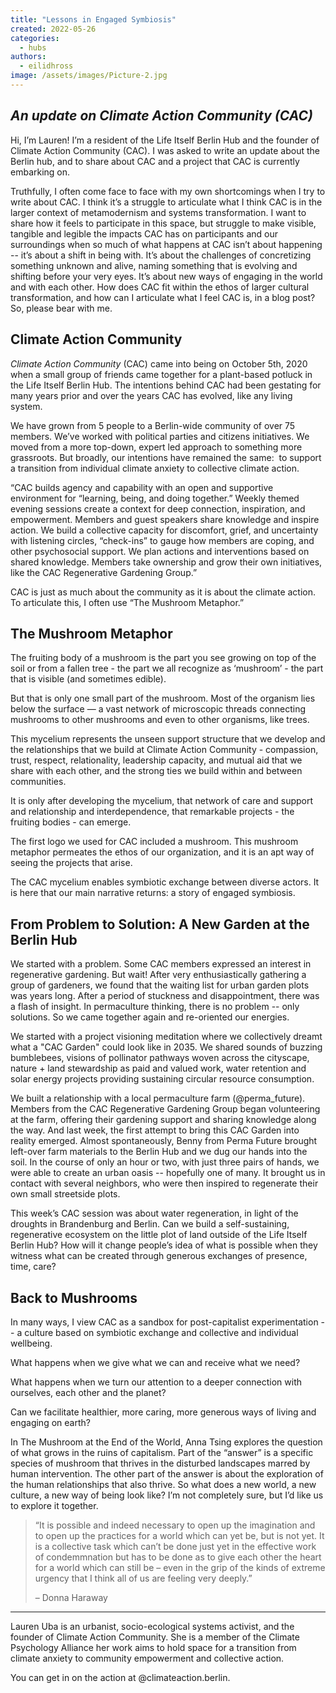 ```yaml
---
title: "Lessons in Engaged Symbiosis"
created: 2022-05-26
categories: 
  - hubs
authors: 
  - eilidhross
image: /assets/images/Picture-2.jpg
---
```


## _An update on Climate Action Community (CAC)_

Hi, I’m Lauren! I’m a resident of the Life Itself Berlin Hub and the founder of Climate Action Community (CAC). I was asked to write an update about the Berlin hub, and to share about CAC and a project that CAC is currently embarking on.

Truthfully, I often come face to face with my own shortcomings when I try to write about CAC. I think it’s a struggle to articulate what I think CAC is in the larger context of metamodernism and systems transformation. I want to share how it feels to participate in this space, but struggle to make visible, tangible and legible the impacts CAC has on participants and our surroundings when so much of what happens at CAC isn’t about happening -- it’s about a shift in being with. It’s about the challenges of concretizing something unknown and alive, naming something that is evolving and shifting before your very eyes. It’s about new ways of engaging in the world and with each other. How does CAC fit within the ethos of larger cultural transformation, and how can I articulate what I feel CAC is, in a blog post? So, please bear with me.

## Climate Action Community

_Climate Action Community_ (CAC) came into being on October 5th, 2020 when a small group of friends came together for a plant-based potluck in the Life Itself Berlin Hub. The intentions behind CAC had been gestating for many years prior and over the years CAC has evolved, like any living system.

We have grown from 5 people to a Berlin-wide community of over 75 members. We’ve worked with political parties and citizens initiatives. We moved from a more top-down, expert led approach to something more grassroots. But broadly, our intentions have remained the same:  to support a transition from individual climate anxiety to collective climate action.

“CAC builds agency and capability with an open and supportive environment for “learning, being, and doing together.” Weekly themed evening sessions create a context for deep connection, inspiration, and empowerment. Members and guest speakers share knowledge and inspire action. We build a collective capacity for discomfort, grief, and uncertainty with listening circles, “check-ins” to gauge how members are coping, and other psychosocial support. We plan actions and interventions based on shared knowledge. Members take ownership and grow their own initiatives, like the CAC Regenerative Gardening Group.”

CAC is just as much about the community as it is about the climate action. To articulate this, I often use “The Mushroom Metaphor.”

## **The Mushroom Metaphor**

The fruiting body of a mushroom is the part you see growing on top of the soil or from a fallen tree - the part we all recognize as ‘mushroom’ - the part that is visible (and sometimes edible).

But that is only one small part of the mushroom. Most of the organism lies below the surface — a vast network of microscopic threads connecting mushrooms to other mushrooms and even to other organisms, like trees.

This mycelium represents the unseen support structure that we develop and the relationships that we build at Climate Action Community - compassion, trust, respect, relationality, leadership capacity, and mutual aid that we share with each other, and the strong ties we build within and between communities.

It is only after developing the mycelium, that network of care and support and relationship and interdependence, that remarkable projects - the fruiting bodies - can emerge.

The first logo we used for CAC included a mushroom. This mushroom metaphor permeates the ethos of our organization, and it is an apt way of seeing the projects that arise.

The CAC mycelium enables symbiotic exchange between diverse actors. It is here that our main narrative returns: a story of engaged symbiosis.

## **From Problem to Solution: A New Garden at the Berlin Hub**

We started with a problem. Some CAC members expressed an interest in regenerative gardening. But wait! After very enthusiastically gathering a group of gardeners, we found that the waiting list for urban garden plots was years long. After a period of stuckness and disappointment, there was a flash of insight. In permaculture thinking, there is no problem -- only solutions. So we came together again and re-oriented our energies.

We started with a project visioning meditation where we collectively dreamt what a "CAC Garden" could look like in 2035. We shared sounds of buzzing bumblebees, visions of pollinator pathways woven across the cityscape, nature + land stewardship as paid and valued work, water retention and solar energy projects providing sustaining circular resource consumption.

We built a relationship with a local permaculture farm (@perma\_future). Members from the CAC Regenerative Gardening Group began volunteering at the farm, offering their gardening support and sharing knowledge along the way. And last week, the first attempt to bring this CAC Garden into reality emerged. Almost spontaneously, Benny from Perma Future brought left-over farm materials to the Berlin Hub and we dug our hands into the soil. In the course of only an hour or two, with just three pairs of hands, we were able to create an urban oasis -- hopefully one of many. It brought us in contact with several neighbors, who were then inspired to regenerate their own small streetside plots.

This week’s CAC session was about water regeneration, in light of the droughts in Brandenburg and Berlin. Can we build a self-sustaining, regenerative ecosystem on the little plot of land outside of the Life Itself Berlin Hub? How will it change people’s idea of what is possible when they witness what can be created through generous exchanges of presence, time, care?

## **Back to Mushrooms**

In many ways, I view CAC as a sandbox for post-capitalist experimentation -- a culture based on symbiotic exchange and collective and individual wellbeing.

What happens when we give what we can and receive what we need?

What happens when we turn our attention to a deeper connection with ourselves, each other and the planet?

Can we facilitate healthier, more caring, more generous ways of living and engaging on earth?

In The Mushroom at the End of the World, Anna Tsing explores the question of what grows in the ruins of capitalism. Part of the “answer” is a specific species of mushroom that thrives in the disturbed landscapes marred by human intervention. The other part of the answer is about the exploration of the human relationships that also thrive. So what does a new world, a new culture, a new way of being look like? I’m not completely sure, but I’d like us to explore it together. 

> “It is possible and indeed necessary to open up the imagination and to open up the practices for a world which can yet be, but is not yet. It is a collective task which can’t be done just yet in the effective work of condemmnation but has to be done as to give each other the heart for a world which can still be – even in the grip of the kinds of extreme urgency that I think all of us are feeling very deeply.”
> 
> – Donna Haraway

* * *

Lauren Uba is an urbanist, socio-ecological systems activist, and the founder of Climate Action Community. She is a member of the Climate Psychology Alliance her work aims to hold space for a transition from climate anxiety to community empowerment and collective action.

You can get in on the action at @climateaction.berlin.
